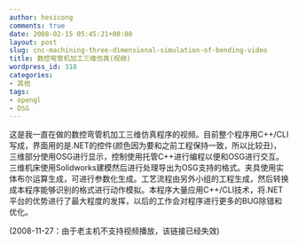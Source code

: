 ```yaml
---
author: hesicong
comments: true
date: 2008-02-15 05:45:21+00:00
layout: post
slug: cnc-machining-three-dimensional-simulation-of-bending-video
title: 数控弯管机加工三维仿真(视频)
wordpress_id: 318
categories:
- 其他
tags:
- opengl
- OSG
---
```


这是我一直在做的数控弯管机加工三维仿真程序的视频。目前整个程序用C++/CLI写成，界面用的是.NET的控件(颜色因为要和之前工程保持一致，所以比较丑)，三维部分使用OSG进行显示，控制使用托管C++进行编程以便和OSG进行交互。三维机床使用Solidworks建模然后进行处理导出为OSG支持的格式。夹具使用实体布尔运算生成，可进行参数化生成。工艺流程由另外小组的工程生成，然后转换成本程序能够识别的格式进行动作模拟。本程序大量应用C++/CLI技术，将.NET平台的优势进行了最大程度的发挥，以后的工作会对程序进行更多的BUG除错和优化。

(2008-11-27：由于老主机不支持视频播放，该链接已经失效)
